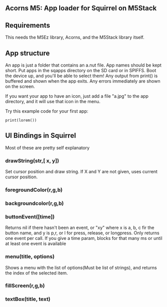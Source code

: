 ## Acorns M5: App loader for Squirrel on M5Stack


## Requirements

This needs the M5Ez library, Acorns, and the M5Stack library itself.

## App structure

An app is just a folder that contains an a.nut file. App names should be kept short.  Put apps in the sqapps directory on the SD card or in SPIFFS. Boot the device up, and you'll be able to select them! Any output from print() is buffered and shown when the app exits. Any errors immediately are shown on the screen.

If you want your app to have an icon, just add a file "a.jpg" to the app directory, and it will use that icon in the menu.

Try this example code for your first app:

`print(lorem())`

## UI Bindings in Squirrel
Most of these are pretty self explanatory

### drawString(str,[ x, y])
Set cursor position and draw string. If X and Y are not given, uses current cursor position.

### foregroundColor(r,g,b)
### backgroundcolor(r,g,b)

### buttonEvent([time])

Returns nil if there hasn't been an event, or "xy" where x is a, b, c fir the button name, and y is p,r, or l for press, release, or longpress.
Only returns one event per call. If you give a time param, blocks for that many ms or until at least one event is available

### menu(title, options)
Shows a menu with the list of options(Must be list of strings), and returns the index of the selected item.

### fillScreen(r,g,b)
### textBox(title, text)